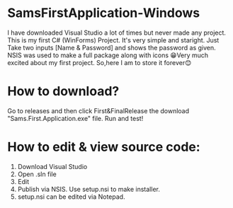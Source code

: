 # SamsFirstApplication-Windows
I have downloaded Visual Studio a lot of times but never made any project. This is my first C# (WinForms) Project. It's very simple and staright. Just Take two inputs [Name &amp; Password] and shows the password as given. NSIS was used to make a full package along with icons 😁Very much excited about my first project. So,here I am to store it forever😊
# How to download?
Go to releases and then click First&FinalRelease the download "Sams.First.Application.exe" file. Run and test!

# How to edit & view source code:
1. Download Visual Studio
2. Open .sln file
3. Edit
4. Publish via NSIS. Use setup.nsi to make installer.
5. setup.nsi can be edited via Notepad.

